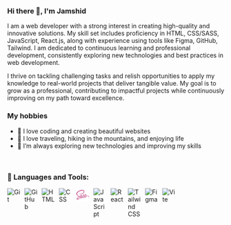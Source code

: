 ### Hi there 👋, I'm Jamshid

I am a web developer with a strong interest in creating high-quality and innovative solutions. My skill set includes proficiency in HTML, CSS/SASS, JavaScript, React.js, along with experience using tools like Figma, GitHub, Tailwind. I am dedicated to continuous learning and professional development, consistently exploring new technologies and best practices in web development.

I thrive on tackling challenging tasks and relish opportunities to apply my knowledge to real-world projects that deliver tangible value. My goal is to grow as a professional, contributing to impactful projects while continuously improving on my path toward excellence.

### My hobbies

- 💪 I love coding and creating beautiful websites
- 🎨 I love traveling, hiking in the mountains, and enjoying life
- 🚀 I’m always exploring new technologies and improving my skills

<br/>

### 🧰 Languages and Tools:

 <img align="left" alt="Git" width="30px" style="padding-right:10px;" src="https://cdn.jsdelivr.net/gh/devicons/devicon/icons/git/git-original.svg" />
 <img align="left" alt="GitHub" width="30px" style="padding-right:10px;" src="https://cdn.jsdelivr.net/gh/devicons/devicon/icons/github/github-original.svg" />
 <img align="left" alt="HTML" width="30px" style="padding-right:10px;" src="https://cdn.jsdelivr.net/gh/devicons/devicon/icons/html5/html5-plain.svg" />
 <img align="left" alt="CSS" width="30px" style="padding-right:10px;" src="https://cdn.jsdelivr.net/gh/devicons/devicon/icons/css3/css3-plain.svg" />
 <img align="left" alt="SASS" width="30px" style="padding-right:10px;" src="https://raw.githubusercontent.com/github/explore/80688e429a7d4ef2fca1e82350fe8e3517d3494d/topics/sass/sass.png" />
 <img align="left" alt="JavaScript" width="30px" style="padding-right:10px;" src="https://cdn.jsdelivr.net/gh/devicons/devicon/icons/javascript/javascript-plain.svg" />
 <img align="left" alt="React" width="30px" style="padding-right:10px;" src="https://cdn.jsdelivr.net/gh/devicons/devicon/icons/react/react-original.svg" />
 <img align="left" alt="Tailwind CSS" width="30px" style="padding-right:10px;" src="https://cdn.jsdelivr.net/gh/devicons/devicon/icons/tailwindcss/tailwindcss-original.svg" />
 <img align="left" alt="Figma" width="30px" style="padding-right:10px;" src="https://cdn.jsdelivr.net/gh/devicons/devicon/icons/figma/figma-original.svg" />
 <img align="left" alt="Vite" width="30px" style="padding-right:10px;" src="https://cdn.jsdelivr.net/gh/devicons/devicon/icons/vitejs/vitejs-original.svg" />

<br />
<br />

